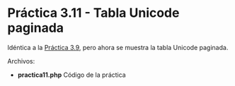 # Práctica 3.11 - Tabla Unicode paginada

Idéntica a la [Práctica 3.9](../practica-3-9), pero ahora se muestra la tabla Unicode paginada.

Archivos:
* **practica11.php** Código de la práctica